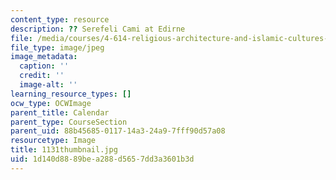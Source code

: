 ```yaml
---
content_type: resource
description: ?? Serefeli Cami at Edirne
file: /media/courses/4-614-religious-architecture-and-islamic-cultures-fall-2002/1d140d8889bea288d5657dd3a3601b3d_1131thumbnail.jpg
file_type: image/jpeg
image_metadata:
  caption: ''
  credit: ''
  image-alt: ''
learning_resource_types: []
ocw_type: OCWImage
parent_title: Calendar
parent_type: CourseSection
parent_uid: 88b45685-0117-14a3-24a9-7fff90d57a08
resourcetype: Image
title: 1131thumbnail.jpg
uid: 1d140d88-89be-a288-d565-7dd3a3601b3d
---
```


